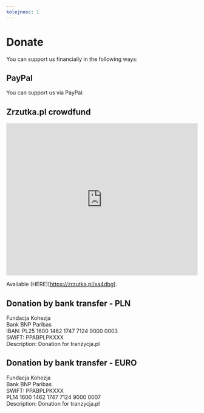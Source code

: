 ```yaml
---
kolejnosc: 1  
---
```

# Donate

You can support us financially in the following ways:

## PayPal

You can support us via PayPal:
<div id="donate-button-container">
<div id="donate-button"></div>
<script src="https://www.paypalobjects.com/donate/sdk/donate-sdk.js" charset="UTF-8"></script>
<script>
PayPal.Donation.Button({
env:'production',
hosted_button_id:'26FGAQWYC3H4W',
image: {
src:'https://www.paypalobjects.com/en_US/i/btn/btn_donate_LG.gif',
alt:'Donate with PayPal button',
title:'PayPal - The safer, easier way to pay online!',
}
}).render('#donate-button');
</script>
</div>

## Zrzutka.pl crowdfund

<div style="position: relative; width: 100%; height: 400px; overflow: hidden;"><iframe style="position: absolute; top:0; left: 0; bottom: 0; right: 0; width: 100%; height: 100%;" src="https://zrzutka.pl/xa4dbg/widget/23" frameborder="0" scrolling="no"></iframe></div>

Avaliable (HERE)[https://zrzutka.pl/xa4dbg].

## Donation by bank transfer - PLN
Fundacja Kohezja  
Bank BNP Paribas  
IBAN: PL25 1600 1462 1747 7124 9000 0003  
SWIFT: PPABPLPKXXX  
Description: Donation for tranzycja.pl

## Donation by bank transfer - EURO
Fundacja Kohezja  
Bank BNP Paribas  
SWIFT: PPABPLPKXXX  
PL14 1600 1462 1747 7124 9000 0007  
Description: Donation for tranzycja.pl
